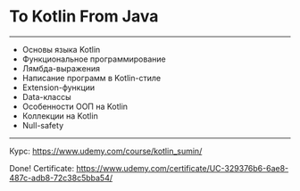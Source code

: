 To Kotlin From Java 
===


---

* Основы языка Kotlin
* Функциональное программирование
* Лямбда-выражения
* Написание программ в Kotlin-стиле
* Extension-функции
* Data-классы
* Особенности ООП на Kotlin
* Коллекции на Kotlin
* Null-safety

---

Курс: https://www.udemy.com/course/kotlin_sumin/

Done! Certificate: https://www.udemy.com/certificate/UC-329376b6-6ae8-487c-adb8-72c38c5bba54/